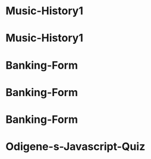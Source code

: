 # Music-History1
# Music-History1
# Banking-Form
# Banking-Form
# Banking-Form
# Odigene-s-Javascript-Quiz

